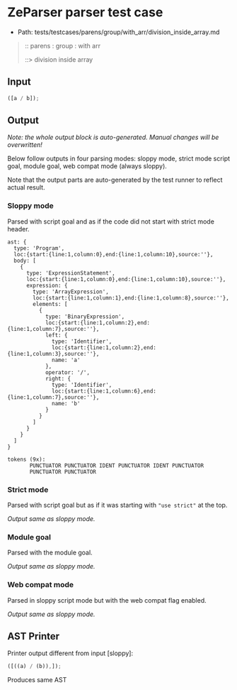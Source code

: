 # ZeParser parser test case

- Path: tests/testcases/parens/group/with_arr/division_inside_array.md

> :: parens : group : with arr
>
> ::> division inside array

## Input

`````js
([a / b]);
`````

## Output

_Note: the whole output block is auto-generated. Manual changes will be overwritten!_

Below follow outputs in four parsing modes: sloppy mode, strict mode script goal, module goal, web compat mode (always sloppy).

Note that the output parts are auto-generated by the test runner to reflect actual result.

### Sloppy mode

Parsed with script goal and as if the code did not start with strict mode header.

`````
ast: {
  type: 'Program',
  loc:{start:{line:1,column:0},end:{line:1,column:10},source:''},
  body: [
    {
      type: 'ExpressionStatement',
      loc:{start:{line:1,column:0},end:{line:1,column:10},source:''},
      expression: {
        type: 'ArrayExpression',
        loc:{start:{line:1,column:1},end:{line:1,column:8},source:''},
        elements: [
          {
            type: 'BinaryExpression',
            loc:{start:{line:1,column:2},end:{line:1,column:7},source:''},
            left: {
              type: 'Identifier',
              loc:{start:{line:1,column:2},end:{line:1,column:3},source:''},
              name: 'a'
            },
            operator: '/',
            right: {
              type: 'Identifier',
              loc:{start:{line:1,column:6},end:{line:1,column:7},source:''},
              name: 'b'
            }
          }
        ]
      }
    }
  ]
}

tokens (9x):
       PUNCTUATOR PUNCTUATOR IDENT PUNCTUATOR IDENT PUNCTUATOR
       PUNCTUATOR PUNCTUATOR
`````

### Strict mode

Parsed with script goal but as if it was starting with `"use strict"` at the top.

_Output same as sloppy mode._

### Module goal

Parsed with the module goal.

_Output same as sloppy mode._

### Web compat mode

Parsed in sloppy script mode but with the web compat flag enabled.

_Output same as sloppy mode._

## AST Printer

Printer output different from input [sloppy]:

````js
([((a) / (b)),]);
````

Produces same AST
